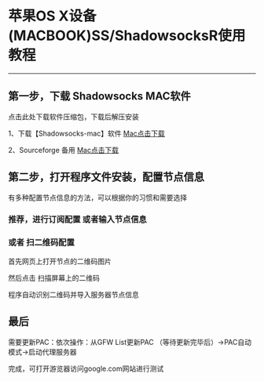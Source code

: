 # 苹果OS X设备(MACBOOK)SS/ShadowsocksR使用教程

<hr>

## 第一步，下载 Shadowsocks MAC软件

点击此处下载软件压缩包，下载后解压安装

1、下载【Shadowsocks-mac】软件 [Mac点击下载](https://raw.githubusercontent.com/ss-ssr/download/master/shadowsocks-mac.zip)

2、Sourceforge 备用 [Mac点击下载](https://sourceforge.net/projects/shadowsocksgui/files/dist/ShadowsocksX-2.6.3.dmg/download)

## 第二步，打开程序文件安装，配置节点信息

有多种配置节点信息的方法，可以根据你的习惯和需要选择

### 推荐，进行订阅配置 或者输入节点信息

### 或者 扫二维码配置

首先网页上打开节点的二维码图片

然后点击 扫描屏幕上的二维码

程序自动识别二维码并导入服务器节点信息

## 最后

需要更新PAC：依次操作：从GFW List更新PAC （等待更新完毕后）->PAC自动模式->启动代理服务器

完成，可打开游览器访问google.com网站进行测试
